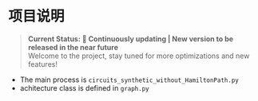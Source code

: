 # 项目说明
> **Current Status: 🚧 Continuously updating | New version to be released in the near future**  
> Welcome to the project, stay tuned for more optimizations and new features!
- The main process is  `circuits_synthetic_without_HamiltonPath.py`
- achitecture class is defined in `graph.py`

